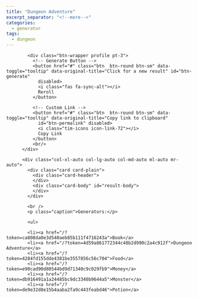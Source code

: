 ```yaml
---
title: "Dungeon Adventure"
excerpt_separator: "<!--more-->"
categories:
  - generator
tags:
  - dungeon
---
```


<body class="profile-page">
  <div class="wrapper">
      <div class="container align-items-center">
        <div class="row">
          <div class="col-xl-8 col-lg-8 col-md-8">

            <div class="btn-wrapper profile pt-3">
              <!-- Generate Button -->
              <button href="#" class="btn  btn-round btn-sm" data-toggle="tooltip" data-original-title="Click for a new result" id="btn-generate"
                disabled>
                <i class="fas fa-sync-alt"></i>
                Reroll
              </button>

              <!-- Custom Link -->
              <button href="#" class="btn  btn-round btn-sm" data-toggle="tooltip" data-original-title="Copy link to clipboard"
                id="btn-permalink" disabled>
                <i class="tim-icons icon-link-72"></i>
                Copy Link
              </button>
              <br/>
          </div>

          <div class="col-xl-auto col-lg-auto col-md-auto ml-auto mr-auto">
            <div class="card card-plain">
              <div class="card-header">
              </div>
              <div class="card-body" id="result-body">
              </div>
            </div>

            <br />
            <p class="caption">Generators:</p>
            
            <ul>

            <li><a href="/?token=ca808da0e3d540aeb85b111f4716243a">Book</a>
            <li><a href="/?token=4d59a861772344c48b2d990c2a4c912f">Dungeon Adventure</a>
            <li><a href="/?token=4284fd155dde4381be3557856c56c704">Food</a>
            <li><a href="/?token=e90cad90d80544bd9d71340c9c029fb9">Money</a>
            <li><a href="/?token=db916491a1a24485bc9dc3340b9644a5">Monster</a>
            <li><a href="/?token=de9e32d8e15b4aaba2fa9c443feabd46">Potion</a>

  <!--   Core JS Files   -->
  <script src="assets/js/app.js" type="text/javascript"></script>
